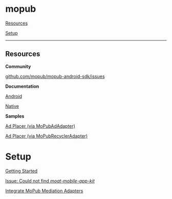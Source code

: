# mopub

[Resources](#Resources)

[Setup](#Setup)

---

## Resources

**Community**

[github.com/mopub/mopub-android-sdk/issues](https://github.com/mopub/mopub-android-sdk/issues)

**Documentation**

[Android](https://developers.mopub.com/docs/android/)

[Native](https://developers.mopub.com/docs/android/native/)

**Samples**

[Ad Placer (via MoPubAdAdapter)](https://github.com/mopub/mopub-android-sdk/blob/master/mopub-sample/src/main/java/com/mopub/simpleadsdemo/NativeListViewFragment.java)

[Ad Placer (via MoPubRecyclerAdapter)](https://github.com/mopub/mopub-android-sdk/blob/master/mopub-sample/src/main/java/com/mopub/simpleadsdemo/NativeRecyclerViewFragment.java)

# Setup

[Getting Started](https://developers.mopub.com/docs/android/getting-started/#add-a-network-security-configuration-file)

[Issue: Could not find _moat-mobile-app-kit_](https://stackoverflow.com/a/54057021/2253682)

[Integrate MoPub Mediation Adapters](https://developers.mopub.com/docs/mediation/integrate/)